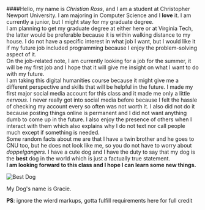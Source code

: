 ####Hello,
my name is _Christian Ross_, and I am a student at Christopher Newport University. I am majoring in Computer Science and I **love** it. I am currently a junior, but I might stay for my graduate degree.  
I am planning to get my graduate degree at either here or at Virginia Tech, the latter would be preferable because it is within walking distance to my house. I do not have a specific interest in what job I want, but I would like it if my future job included programming because I enjoy the problem-solving aspect of it.  
On the job-related note, I am currently looking for a job for the summer, it will be my first job and I hope that it will give me insight on what I want to do with my future.  
I am taking this digital humanities course because it might give me a different perspective and skills that will be helpful in the future. I made my first major social media
account for this class and it made me only a little _nervous_. I never really got into social media before because I felt the hassle of checking my account every so often was
not worth it. I also did not do it because posting things online is permanent and I did not want anything dumb to come up in the future. I also enjoy the presence of others
when I interact with them which also explains why I do not text nor call people much except if something is needed.  
Some random facts about me are that I have a twin brother and he goes to CNU too, but he does not look like me, so you do not have to worry about _doppelgangers_. I have a cute dog and I have the duty to say that my dog is the **best** dog in the world which is just a factually true statement.  
**I am looking forward to this class and I hope I can learn some new things.**


![Best Dog][Dog]

My Dog's name is Gracie.

**PS**: ignore the wierd markups, gotta fulfill requirements here for full credit

[Dog]: https://christianross18.github.io/Blogs/images/V__572C.jpg
